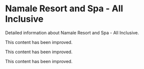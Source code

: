 # Namale Resort and Spa - All Inclusive

Detailed information about Namale Resort and Spa - All Inclusive.

This content has been improved.

This content has been improved.

This content has been improved.